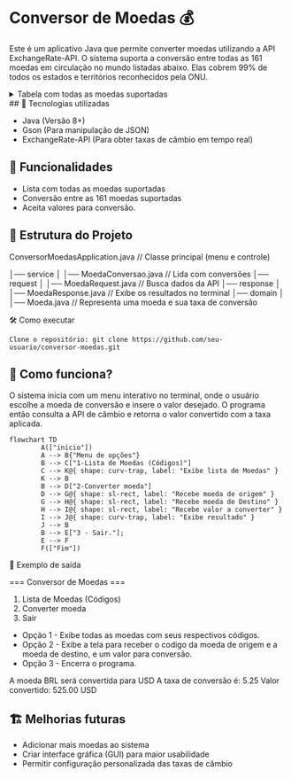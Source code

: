 # Conversor de Moedas 💰

Este é um aplicativo Java que permite converter moedas utilizando a API ExchangeRate-API. O sistema suporta a conversão entre todas 
as 161 moedas em circulação no mundo listadas abaixo. Elas cobrem 99% de todos os estados e territórios reconhecidos pela ONU.

<details>

<summary>Tabela com todas as moedas suportadas</summary>

|Código da Moeda|Nome da Moeda|País|
|------------|-------------|-------|
AED|UAE|Dirham|United Arab Emirates
AFN|Afghan Afghani|Afghanistan
ALL|Albanian Lek|Albania
AMD|Armenian Dram|Armenia
ANG|Netherlands Antillian Guilder|Netherlands Antilles
AOA|Angolan Kwanza|Angola
ARS|Argentine Peso|Argentina
AUD|Australian Dollar|Australia
AWG|Aruban Florin|Aruba
AZN|Azerbaijani Manat|Azerbaijan
BAM|Bosnia and Herzegovina Mark|Bosnia and Herzegovina
BBD|Barbados Dollar|Barbados
BDT|Bangladeshi Taka|Bangladesh
BGN|Bulgarian Lev|Bulgaria
BHD|Bahraini Dinar|Bahrain
BIF|Burundian Franc|Burundi
BMD|Bermudian Dollar|Bermuda
BND|Brunei Dollar|Brunei
BOB|Bolivian Boliviano|Bolivia
BRL|Brazilian Real|Brazil
BSD|Bahamian Dollar|Bahamas
BTN|Bhutanese Ngultrum|Bhutan
BWP|Botswana Pula|Botswana
BYN|Belarusian Ruble|Belarus
BZD|Belize Dollar|Belize
CAD|Canadian Dollar|Canada
CDF|Congolese Franc|Democratic Republic of the Congo
CHF|Swiss Franc|Switzerland
CLP|Chilean Peso|Chile
CNY|Chinese Renminbi|China
COP|Colombian Peso|Colombia
CRC|Costa Rican Colon|Costa Rica
CUP|Cuban Peso|Cuba
CVE|Cape Verdean Escudo|Cape Verde
CZK|Czech Koruna|Czech Republic
DJF|Djiboutian Franc|Djibouti
DKK|Danish Krone|Denmark
DOP|Dominican Peso|Dominican Republic
DZD|Algerian Dinar|Algeria
EGP|Egyptian Pound|Egypt
ERN|Eritrean Nakfa|Eritrea
ETB|Ethiopian Birr|Ethiopia
EUR|Euro|European Union
FJD|Fiji Dollar|Fiji
FKP|Falkland Islands Pound|Falkland Islands
FOK|Faroese Króna|Faroe Islands
GBP|Pound Sterling|United Kingdom
GEL|Georgian Lari|Georgia
GGP|Guernsey Pound|Guernsey
GHS|Ghanaian Cedi|Ghana
GIP|Gibraltar Pound|Gibraltar
GMD|Gambian Dalasi|The Gambia
GNF|Guinean Franc|Guinea
GTQ|Guatemalan Quetzal|Guatemala
GYD|Guyanese Dollar|Guyana
HKD|Hong Kong Dollar|Hong Kong
HNL|Honduran Lempira|Honduras
HRK|Croatian Kuna|Croatia
HTG|Haitian Gourde|Haiti
HUF|Hungarian Forint|Hungary
IDR|Indonesian Rupiah|Indonesia
ILS|Israeli New Shekel|Israel
IMP|Manx Pound|Isle of Man
INR|Indian Rupee|India
IQD|Iraqi Dinar|Iraq
IRR|Iranian Rial|Iran
ISK|Icelandic Króna|Iceland
JEP|Jersey Pound|Jersey
JMD|Jamaican Dollar|Jamaica
JOD|Jordanian Dinar|Jordan
JPY|Japanese Yen|Japan
KES|Kenyan Shilling|Kenya
KGS|Kyrgyzstani Som|Kyrgyzstan
KHR|Cambodian Riel|Cambodia
KID|Kiribati Dollar|Kiribati
KMF|Comorian Franc|Comoros
KRW|South Korean Won|South Korea
KWD|Kuwaiti Dinar|Kuwait
KYD|Cayman Islands Dollar|Cayman Islands
KZT|Kazakhstani Tenge|Kazakhstan
LAK|Lao Kip|Laos
LBP|Lebanese Pound|Lebanon
LKR|Sri Lanka Rupee|Sri Lanka
LRD|Liberian Dollar|Liberia
LSL|Lesotho Loti|Lesotho
LYD|Libyan Dinar|Libya
MAD|Moroccan Dirham|Morocco
MDL|Moldovan Leu|Moldova
MGA|Malagasy Ariary|Madagascar
MKD|Macedonian Denar|North Macedonia
MMK|Burmese Kyat|Myanmar
MNT|Mongolian Tögrög|Mongolia
MOP|Macanese Pataca|Macau
MRU|Mauritanian Ouguiya|Mauritania
MUR|Mauritian Rupee|Mauritius
MVR|Maldivian Rufiyaa|Maldives
MWK|Malawian Kwacha|Malawi
MXN|Mexican Peso|Mexico
MYR|Malaysian Ringgit|Malaysia
MZN|Mozambican Metical|Mozambique
NAD|Namibian Dollar|Namibia
NGN|Nigerian Naira|Nigeria
NIO|Nicaraguan Córdoba|Nicaragua
NOK|Norwegian Krone|Norway
NPR|Nepalese Rupee|Nepal
NZD|New Zealand Dollar|New Zealand
OMR|Omani Rial|Oman
PAB|Panamanian Balboa|Panama
PEN|Peruvian Sol|Peru
PGK|Papua New Guinean Kina|Papua New Guinea
PHP|Philippine Peso|Philippines
PKR|Pakistani Rupee|Pakistan
PLN|Polish Złoty|Poland
PYG|Paraguayan Guaraní|Paraguay
QAR|Qatari Riyal|Qatar
RON|Romanian Leu|Romania
RSD|Serbian Dinar|Serbia
RUB|Russian Ruble|Russia
RWF|Rwandan Franc|Rwanda
SAR|Saudi Riyal|Saudi Arabia
SBD|Solomon Islands Dollar|Solomon Islands
SCR|Seychellois Rupee|Seychelles
SDG|Sudanese Pound|Sudan
SEK|Swedish Krona|Sweden
SGD|Singapore Dollar|Singapore
SHP|Saint Helena Pound|Saint Helena
SLE|Sierra Leonean Leone|Sierra Leone
SOS|Somali Shilling|Somalia
SRD|Surinamese Dollar|Suriname
SSP|South Sudanese Pound|South Sudan
STN|São Tomé and Príncipe Dobra|São Tomé and Príncipe
SYP|Syrian Pound|Syria
SZL|Eswatini Lilangeni|Eswatini
THB|Thai Baht|Thailand
TJS|Tajikistani Somoni|Tajikistan
TMT|Turkmenistan Manat|Turkmenistan
TND|Tunisian Dinar|Tunisia
TOP|Tongan Paʻanga|Tonga
TRY|Turkish Lira|Turkey
TTD|Trinidad and Tobago Dollar|Trinidad and Tobago
TVD|Tuvaluan Dollar|Tuvalu
TWD|New Taiwan Dollar|Taiwan
TZS|Tanzanian Shilling|Tanzania
UAH|Ukrainian Hryvnia|Ukraine
UGX|Ugandan Shilling|Uganda
USD|United States Dollar|United States
UYU|Uruguayan Peso|Uruguay
UZS|Uzbekistani So'm|Uzbekistan
VES|Venezuelan Bolívar Soberano|Venezuela
VND|Vietnamese Đồng|Vietnam
VUV|Vanuatu Vatu|Vanuatu
WST|Samoan Tālā|Samoa
XAF|Central African CFA|Franc|CEMAC|
XCD|East Caribbean Dollar|Organisation of Eastern Caribbean States
XDR|Special Drawing Rights|International Monetary Fund
XOF|West African CFA|franc|CFA|
XPF|CFP|Franc|Collectivités d'Outre-Mer
YER|Yemeni Rial|Yemen
ZAR|South African Rand|South Africa
ZMW|Zambian Kwacha|Zambia
ZWL|Zimbabwean Dollar|Zimbabwe

</details>
## 🚀 Tecnologias utilizadas

- Java (Versão 8+) 
- Gson (Para manipulação de JSON) 
- ExchangeRate-API (Para obter taxas de câmbio em tempo real)

## 📌 Funcionalidades

- Lista com todas as moedas suportadas
- Conversão entre as 161 moedas suportadas
- Aceita valores para conversão.
  
## 📂 Estrutura do Projeto

ConversorMoedasApplication.java // Classe principal (menu e controle)

│── service
│   │── MoedaConversao.java  // Lida com conversões
│── request
│   │── MoedaRequest.java    // Busca dados da API
│── response
│   │── MoedaResponse.java   // Exibe os resultados no terminal
│── domain
│   │── Moeda.java           // Representa uma moeda e sua taxa de conversão

🛠 Como executar

    Clone o repositório: git clone https://github.com/seu-usuario/conversor-moedas.git

## 🔄 Como funciona?

O sistema inicia com um menu interativo no terminal, onde o usuário escolhe a moeda de conversão e insere o valor desejado. O programa então consulta a API de câmbio e retorna o valor convertido com a taxa aplicada.

```mermaid
flowchart TD
        A(["inicio"])
        A --> B{"Menu de opções"}
        B --> C["1-Lista de Moedas (Códigos)"]
        C --> K@{ shape: curv-trap, label: "Exibe lista de Moedas" }
        K --> B
        B --> D["2-Converter moeda"]
        D --> G@{ shape: sl-rect, label: "Recebe moeda de origem" }
        G --> H@{ shape: sl-rect, label: "Recebe moeda de Destino" }
        H --> I@{ shape: sl-rect, label: "Recebe valor a converter" }
        I --> J@{ shape: curv-trap, label: "Exibe resultado" }
        J --> B
        B --> E["3 - Sair."];
        E --> F
        F(["Fim"])

```

📌 Exemplo de saída

=== Conversor de Moedas ===
1. Lista de Moedas (Códigos)
2. Converter moeda
3. Sair

- Opção 1 - Exibe todas as moedas com seus respectivos códigos.
- Opção 2 - Exibe a tela para receber o codigo da moeda de origem e a moeda de destino, e um valor para conversão.
- Opção 3 - Encerra o programa.

A moeda BRL será convertida para USD A taxa de conversão é: 5.25 Valor convertido: 525.00 USD

## 🏗 Melhorias futuras
- Adicionar mais moedas ao sistema
- Criar interface gráfica (GUI) para maior usabilidade
- Permitir configuração personalizada das taxas de câmbio
